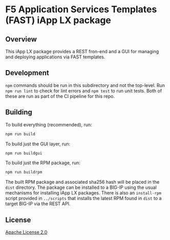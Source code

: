 # F5 Application Services Templates (FAST) iApp LX package

## Overview

This iApp LX package provides a REST fron-end and a GUI for managing and deploying applications via FAST templates.

## Development

`npm` commands should be run in this subdirectory and not the top-level.
Run `npm run lint` to check for lint errors and `npm test` to run unit tests.
Both of these are run as part of the CI pipeline for this repo.

## Building

To build everything (recommended), run:

```bash
npm run build
```

To build just the GUI layer, run:

```bash
npm run buildgui
```

To build just the RPM package, run:

```bash
npm run buildrpm
```

The built RPM package and associated sha256 hash will be placed in the `dist` directory.
The package can be installed to a BIG-IP using the usual mechanisms for installing iApp LX packages.
There is also an `install-rpm` script provided in `../scripts` that installs the latest RPM found in `dist` to a target BIG-IP via the REST API.

## License

[Apache License 2.0](https://choosealicense.com/licenses/apache-2.0/)
